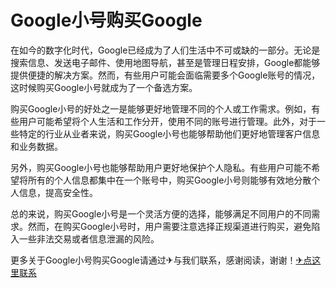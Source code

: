 # Google小号购买Google

在如今的数字化时代，Google已经成为了人们生活中不可或缺的一部分。无论是搜索信息、发送电子邮件、使用地图导航，甚至是管理日程安排，Google都能够提供便捷的解决方案。然而，有些用户可能会面临需要多个Google账号的情况，这时候购买Google小号就成为了一个备选方案。

购买Google小号的好处之一是能够更好地管理不同的个人或工作需求。例如，有些用户可能希望将个人生活和工作分开，使用不同的账号进行管理。此外，对于一些特定的行业从业者来说，购买Google小号也能够帮助他们更好地管理客户信息和业务数据。

另外，购买Google小号也能够帮助用户更好地保护个人隐私。有些用户可能不希望将所有的个人信息都集中在一个账号中，购买Google小号则能够有效地分散个人信息，提高安全性。

总的来说，购买Google小号是一个灵活方便的选择，能够满足不同用户的不同需求。然而，在购买Google小号时，用户需要注意选择正规渠道进行购买，避免陷入一些非法交易或者信息泄漏的风险。

更多关于Google小号购买Google请通过✈与我们联系，感谢阅读，谢谢！[✈点这里联系](https://w.k02.cc)